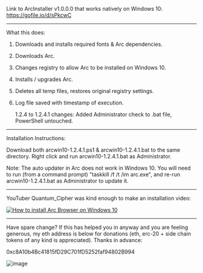 Link to ArcInstaller v1.0.0.0 that works natively on Windows 10: https://gofile.io/d/sPkcwC

------------------------------------------------------------------

What this does:

1. Downloads and installs required fonts & Arc dependencies.
2. Downloads Arc.
3. Changes registry to allow Arc to be installed on Windows 10.
4. Installs / upgrades Arc.
5. Deletes all temp files, restores original registry settings.
6. Log file saved with timestamp of execution.

   1.2.4 to 1.2.4.1 changes: Added Administrator check to .bat file, PowerShell untouched.

------------------------------------------------------------------

Installation Instructions:

Download both arcwin10-1.2.4.1.ps1 & arcwin10-1.2.4.1.bat to the same directory. Right click and run arcwin10-1.2.4.1.bat as Administrator.

Note: The auto updater in Arc does not work in Windows 10. You will need to run (from a command prompt) "taskkill /f /t /im arc.exe", and re-run arcwin10-1.2.4.1.bat as Administrator to update it.

------------------------------------------------------------------

YouTuber Quantum_Cipher was kind enough to make an installation video:

[![How to install Arc Browser on Windows 10](https://img.youtube.com/vi/46B4v7bhkYI/0.jpg)](https://www.youtube.com/watch?v=46B4v7bhkYI "How to install Arc Browser on Windows 10")

------------------------------------------------------------------

Have spare change? If this has helped you in anyway and you are feeling generous, my eth address is below for donations (eth, erc-20 + side chain tokens of any kind is appreciated). Thanks in advance:

0xc8A10b4Bc41815fD29C701fD5252faf94802B994

![image](https://github.com/devz3ro/Arc-Windows-10/assets/6265569/6c8b79e7-bc50-419c-a529-9fdea1b79cec)

